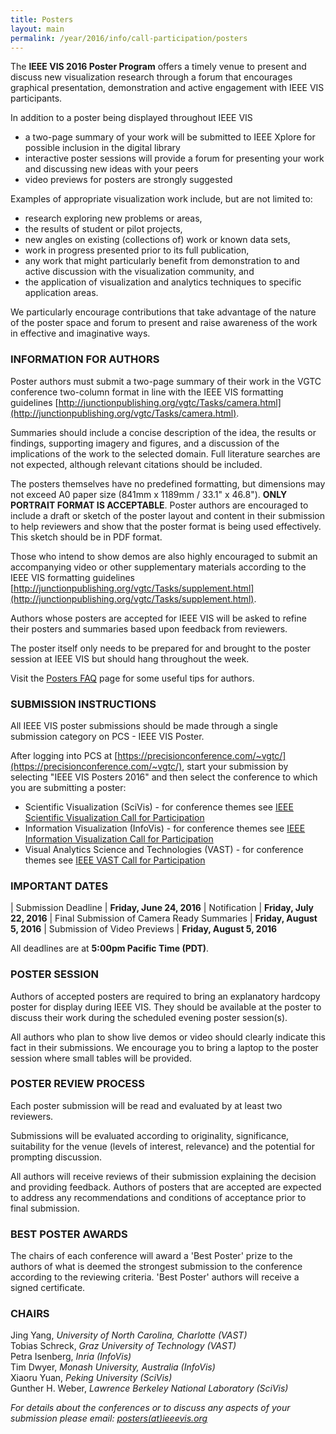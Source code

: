 ```yaml
---
title: Posters
layout: main
permalink: /year/2016/info/call-participation/posters
---
```


The **IEEE VIS 2016 Poster Program** offers a timely venue to present
and discuss new visualization research through a forum that encourages
graphical presentation, demonstration and active engagement with IEEE
VIS participants.

In addition to a poster being displayed throughout IEEE VIS

* a two-page summary of your work will be submitted to IEEE Xplore for
  possible inclusion in the digital library
* interactive poster sessions will provide a forum for presenting your
  work and discussing new ideas with your peers
* video previews for posters are strongly suggested

Examples of appropriate visualization work include, but are not limited to:

* research exploring new problems or areas,
* the results of student or pilot projects,
* new angles on existing (collections of) work or known data sets,
* work in progress presented prior to its full publication,
* any work that might particularly benefit from demonstration to and
  active discussion with the visualization community, and
* the application of visualization and analytics techniques to
  specific application areas.
  
We particularly encourage contributions that take advantage of the nature of the poster space and forum to present and raise awareness of the work in effective and imaginative ways.

### INFORMATION FOR AUTHORS

Poster authors must submit a two-page summary of their work in the
VGTC conference two-column format in line with the IEEE VIS formatting
guidelines
[http://junctionpublishing.org/vgtc/Tasks/camera.html](http://junctionpublishing.org/vgtc/Tasks/camera.html).

Summaries should include a concise description of the idea, the
results or findings, supporting imagery and figures, and a discussion
of the implications of the work to the selected domain. Full
literature searches are not expected, although relevant citations
should be included.

The posters themselves have no predefined formatting, but dimensions
may not exceed A0 paper size (841mm x 1189mm / 33.1" x 46.8"). **ONLY
PORTRAIT FORMAT IS ACCEPTABLE**. Poster authors are encouraged to
include a draft or sketch of the poster layout and content in their
submission to help reviewers and show that the poster format is being
used effectively. This sketch should be in PDF format.

Those who intend to show demos are also highly encouraged to submit an
accompanying video or other supplementary materials according to the
IEEE VIS formatting guidelines
[http://junctionpublishing.org/vgtc/Tasks/supplement.html](http://junctionpublishing.org/vgtc/Tasks/supplement.html).

Authors whose posters are accepted for IEEE VIS will be asked to
refine their posters and summaries based upon feedback from reviewers.

The poster itself only needs to be prepared for and brought to the
poster session at IEEE VIS but should hang throughout the week.

Visit the [Posters FAQ](/year/2016/info/call-participation/posters-faq) page for some useful tips for authors.

### SUBMISSION INSTRUCTIONS

All IEEE VIS poster submissions should be made through a single
submission category on PCS - IEEE VIS Poster.

After logging into PCS at [https://precisionconference.com/~vgtc/](https://precisionconference.com/~vgtc/), start your submission by selecting "IEEE VIS Posters 2016" and then select the conference to which you are submitting a poster:

* Scientific Visualization (SciVis) - for conference themes see [IEEE
  Scientific Visualization Call for Participation](/year/2016/info/call-participation/scivis-papers)
* Information Visualization (InfoVis) - for conference themes see [IEEE
  Information Visualization Call for Participation](/year/2016/info/call-participation/infovis-papers)
* Visual Analytics Science and Technologies (VAST) - for conference
  themes see
  [IEEE VAST Call for Participation](/year/2016/info/call-participation/vast-papers)
  
  
### IMPORTANT DATES


| Submission Deadline							| **Friday, June 24, 2016**
| Notification									| **Friday, July 22, 2016**
| Final Submission of Camera Ready Summaries	| **Friday, August 5, 2016**
| Submission of Video Previews					| **Friday, August 5, 2016**

All deadlines are at **5:00pm Pacific Time (PDT)**.

### POSTER SESSION

Authors of accepted posters are required to bring an explanatory hardcopy poster for display during IEEE VIS. They should be available at the poster to discuss their work during the scheduled evening poster session(s).

All authors who plan to show live demos or video should clearly indicate this fact in their submissions. We encourage you to bring a laptop to the poster session where small tables will be provided.

### POSTER REVIEW PROCESS

Each poster submission will be read and evaluated by at least two reviewers.

Submissions will be evaluated according to originality, significance, suitability for the venue (levels of interest, relevance) and the potential for prompting discussion.

All authors will receive reviews of their submission explaining the decision and providing feedback. Authors of posters that are accepted are expected to address any recommendations and conditions of acceptance prior to final submission.

### BEST POSTER AWARDS

The chairs of each conference will award a 'Best Poster' prize to the authors of what is deemed the strongest submission to the conference according to the reviewing criteria. 'Best Poster' authors will receive a signed certificate.

### CHAIRS

Jing Yang, *University of North Carolina, Charlotte (VAST)*  
Tobias Schreck, *Graz University of Technology (VAST)*  
Petra Isenberg, *Inria (InfoVis)*  
Tim Dwyer, *Monash University, Australia (InfoVis)*  
Xiaoru Yuan, *Peking University (SciVis)*  
Gunther H. Weber, *Lawrence Berkeley National Laboratory (SciVis)*

*For details about the conferences or to discuss any aspects of your submission please email: [posters(at)ieeevis.org](mailto:posters@ieeevis.org)*

